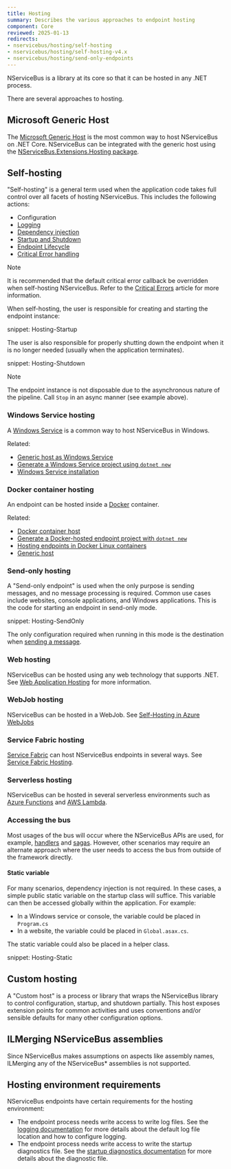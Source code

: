 ```yaml
---
title: Hosting
summary: Describes the various approaches to endpoint hosting
component: Core
reviewed: 2025-01-13
redirects:
- nservicebus/hosting/self-hosting
- nservicebus/hosting/self-hosting-v4.x
- nservicebus/hosting/send-only-endpoints
---
```


NServiceBus is a library at its core so that it can be hosted in any .NET process.

There are several approaches to hosting.

## Microsoft Generic Host

The [Microsoft Generic Host](https://docs.microsoft.com/en-us/aspnet/core/fundamentals/host/generic-host) is the most common way to host NServiceBus on .NET Core. NServiceBus can be integrated with the generic host using the [NServiceBus.Extensions.Hosting package](/nservicebus/hosting/extensions-hosting.md).

## Self-hosting

"Self-hosting" is a general term used when the application code takes full control over all facets of hosting NServiceBus. This includes the following actions:

 * Configuration
 * [Logging](/nservicebus/logging)
 * [Dependency injection](/nservicebus/dependency-injection/)
 * [Startup and Shutdown](/samples/startup-shutdown-sequence/)
 * [Endpoint Lifecycle](/nservicebus/lifecycle/)
 * [Critical Error handling](critical-errors.md)

> [!NOTE]
> It is recommended that the default critical error callback be overridden when self-hosting NServiceBus. Refer to the [Critical Errors](/nservicebus/hosting/critical-errors.md) article for more information.

When self-hosting, the user is responsible for creating and starting the endpoint instance:

snippet: Hosting-Startup

The user is also responsible for properly shutting down the endpoint when it is no longer needed (usually when the application terminates).

snippet: Hosting-Shutdown

> [!NOTE]
> The endpoint instance is not disposable due to the asynchronous nature of the pipeline. Call `Stop` in an async manner (see example above).

### Windows Service hosting

A [Windows Service](https://docs.microsoft.com/en-us/dotnet/framework/windows-services/introduction-to-windows-service-applications) is a common way to host NServiceBus in Windows.

Related:
 * [Generic host as Windows Service](/samples/hosting/generic-host)
 * [Generate a Windows Service project using `dotnet new`](/nservicebus/dotnet-templates/)
 * [Windows Service installation](windows-service.md)

### Docker container hosting

An endpoint can be hosted inside a [Docker](https://www.docker.com/) container.

Related:
 * [Docker container host](/nservicebus/hosting/docker-host/)
 * [Generate a Docker-hosted endpoint project with `dotnet new`](/nservicebus/dotnet-templates/)
 * [Hosting endpoints in Docker Linux containers](/samples/hosting/docker/)
 * [Generic host](/samples/hosting/generic-host)

### Send-only hosting

A "Send-only endpoint" is used when the only purpose is sending messages, and no message processing is required. Common use cases include websites, console applications, and Windows applications. This is the code for starting an endpoint in send-only mode.

snippet: Hosting-SendOnly

The only configuration required when running in this mode is the destination when [sending a message](/nservicebus/messaging/send-a-message.md).

### Web hosting

NServiceBus can be hosted using any web technology that supports .NET. See [Web Application Hosting](web-application.md) for more information.

### WebJob hosting

NServiceBus can be hosted in a WebJob. See [Self-Hosting in Azure WebJobs](/samples/azure/webjob-host)

### Service Fabric hosting

[Service Fabric](https://docs.microsoft.com/en-us/azure/service-fabric/) can host NServiceBus endpoints in several ways. See [Service Fabric Hosting](/nservicebus/hosting/service-fabric-hosting).

### Serverless hosting

NServiceBus can be hosted in several serverless environments such as [Azure Functions](/nservicebus/hosting/azure-functions-service-bus/) and [AWS Lambda](/nservicebus/hosting/aws-lambda-simple-queue-service/).

### Accessing the bus

Most usages of the bus will occur where the NServiceBus APIs are used, for example, [handlers](/nservicebus/handlers/) and [sagas](/nservicebus/sagas/). However, other scenarios may require an alternate approach where the user needs to access the bus from outside of the framework directly.

#### Static variable

For many scenarios, dependency injection is not required. In these cases, a simple public static variable on the startup class will suffice. This variable can then be accessed globally within the application. For example:

 * In a Windows service or console, the variable could be placed in `Program.cs`
 * In a website, the variable could be placed in `Global.asax.cs`.

The static variable could also be placed in a helper class.

snippet: Hosting-Static

## Custom hosting

A "Custom host" is a process or library that wraps the NServiceBus library to control configuration, startup, and shutdown partially. This host exposes extension points for common activities and uses conventions and/or sensible defaults for many other configuration options.

## ILMerging NServiceBus assemblies

Since NServiceBus makes assumptions on aspects like assembly names, ILMerging any of the NServiceBus* assemblies is not supported.

## Hosting environment requirements

NServiceBus endpoints have certain requirements for the hosting environment:

* The endpoint process needs write access to write log files. See the [logging documentation](/nservicebus/logging) for more details about the default log file location and how to configure logging.
* The endpoint process needs write access to write the startup diagnostics file. See the [startup diagnostics documentation](/nservicebus/hosting/startup-diagnostics.md) for more details about the diagnostic file.
